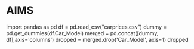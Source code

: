# AIMS
import pandas as pd
df = pd.read_csv("carprices.csv")
dummy = pd.get_dummies(df.Car_Model)
merged = pd.concat([dummy, df],axis='columns')
dropped = merged.drop('Car_Model', axis=1)
dropped
